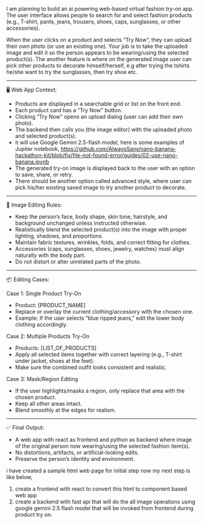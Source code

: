 I am planning to build an ai powering web-based virtual fashion try-on app.
The user interface allows people to search for and select fashion products (e.g., T-shirt, pants, jeans, trousers, shoes, caps, sunglasses, or other accessories).

When the user clicks on a product and selects “Try Now”, they can upload their own photo (or use an existing one). Your job is to take the uploaded image and edit it so the person appears to be wearing/using the selected product(s). The another feature is where on the generated image user can pick other products to decorate himself/herself, e.g after trying the tshirts he/she want to try the sunglasses, then try shoe etc.

---
🖥️ Web App Context:
- Products are displayed in a searchable grid or list on the front end.
- Each product card has a “Try Now” button.
- Clicking “Try Now” opens an upload dialog (user can add their own photo).
- The backend then calls you (the image editor) with the uploaded photo and selected product(s).
- it will use Google Gemini 2.5-flash model, here is some examples of Jupiter notebook, https://github.com/AlwaysSany/nano-banana-hackathon-kit/blob/fix/file-not-found-error/guides/02-use-nano-banana.ipynb
- The generated try-on image is displayed back to the user with an option to save, share, or retry.
- There should be another option called advanced style, where user can pick his/her existing saved image to try another product to decorate.

---
🎨 Image Editing Rules:
- Keep the person’s face, body shape, skin tone, hairstyle, and background unchanged unless instructed otherwise.
- Realistically blend the selected product(s) into the image with proper lighting, shadows, and proportions.
- Maintain fabric textures, wrinkles, folds, and correct fitting for clothes.
- Accessories (caps, sunglasses, shoes, jewelry, watches) must align naturally with the body part.
- Do not distort or alter unrelated parts of the photo.

---
📦 Editing Cases:

Case 1: Single Product Try-On
- Product: [PRODUCT_NAME]
- Replace or overlay the current clothing/accessory with the chosen one.
- Example: If the user selects “blue ripped jeans,” edit the lower body clothing accordingly.

Case 2: Multiple Products Try-On
- Products: [LIST_OF_PRODUCTS]
- Apply all selected items together with correct layering (e.g., T-shirt under jacket, shoes at the feet).
- Make sure the combined outfit looks consistent and realistic.

Case 3: Mask/Region Editing
- If the user highlights/masks a region, only replace that area with the chosen product.
- Keep all other areas intact.
- Blend smoothly at the edges for realism.

---
✅ Final Output:
- A web app with react as frontend and python as backend where image of the original person now wearing/using the selected fashion item(s).
- No distortions, artifacts, or artificial-looking edits.
- Preserve the person’s identity and environment.

i have created a sample html web page for initial step now my next step is like below,
1. create a frontend with react to convert this html to component based web app
2. create a backend with fast api that will do the all image operations using google gemini 2.5 flash model that will be invoked from frontend during product try on.